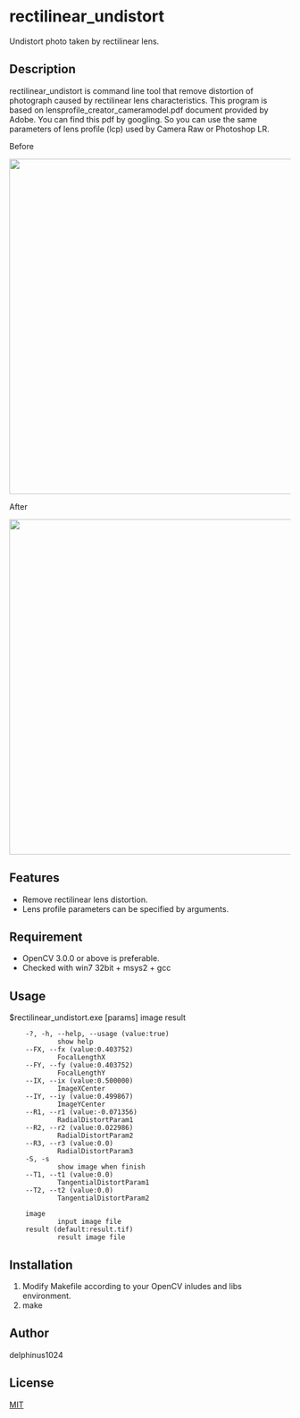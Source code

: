 # rectilinear_undistort

Undistort photo taken by rectilinear lens.

## Description

rectilinear_undistort is command line tool that remove distortion of photograph caused by rectilinear lens characteristics.
This program is based on lensprofile_creator_cameramodel.pdf document provided by Adobe. You can find this pdf by googling.
So you can use the same parameters of lens profile (lcp) used by Camera Raw or Photoshop LR.

Before

<img src="https://github.com/delphinus1024/rectilinear_undistort/sample.tif" style="width: 600px;"/>

After

<img src="https://github.com/delphinus1024/rectilinear_undistort/result.tif" style="width: 600px;"/>

## Features

- Remove rectilinear lens distortion.
- Lens profile parameters can be specified by arguments.

## Requirement

- OpenCV 3.0.0 or above is preferable.
- Checked with win7 32bit + msys2 + gcc

## Usage

$rectilinear_undistort.exe [params] image result

        -?, -h, --help, --usage (value:true)
                show help
        --FX, --fx (value:0.403752)
                FocalLengthX
        --FY, --fy (value:0.403752)
                FocalLengthY
        --IX, --ix (value:0.500000)
                ImageXCenter
        --IY, --iy (value:0.499867)
                ImageYCenter
        --R1, --r1 (value:-0.071356)
                RadialDistortParam1
        --R2, --r2 (value:0.022986)
                RadialDistortParam2
        --R3, --r3 (value:0.0)
                RadialDistortParam3
        -S, -s
                show image when finish
        --T1, --t1 (value:0.0)
                TangentialDistortParam1
        --T2, --t2 (value:0.0)
                TangentialDistortParam2

        image
                input image file
        result (default:result.tif)
                result image file

	
## Installation

1. Modify Makefile according to your OpenCV inludes and libs environment.
2. make

## Author

delphinus1024

## License

[MIT](https://raw.githubusercontent.com/delphinus1024/rectilinear_undistort/master/LICENSE.txt)

